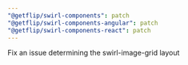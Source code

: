 ```yaml
---
"@getflip/swirl-components": patch
"@getflip/swirl-components-angular": patch
"@getflip/swirl-components-react": patch
---
```


Fix an issue determining the swirl-image-grid layout
